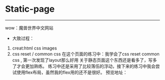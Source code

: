 # Static-page
---
wow：魔兽世界中文网站
* 大致过程：
1. creat:html css images
2. css reset / common css
在这个页面的练习中：我学会了css reset common css , 第一次发现了layout那么好用
关于静态页面这个东西还是看多了，写多了才会更加熟练。
练习中还是采用了比较落伍的浮动，接下来的练习中我会尝试使用flex布局，虽然我的flex用的还不是很好。
预览地址：
